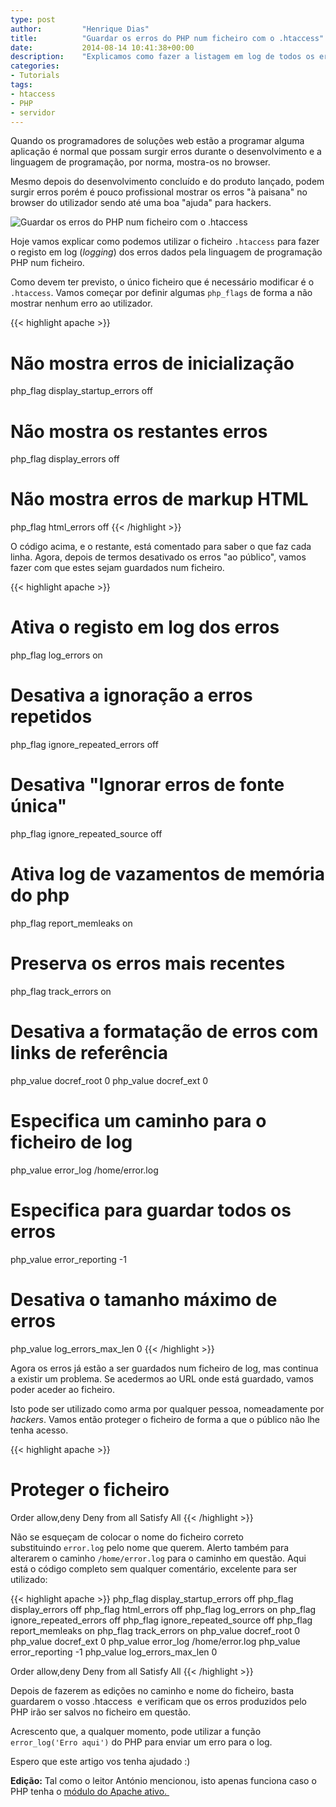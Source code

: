 ```yaml
---
type: post
author:         "Henrique Dias"
title:          "Guardar os erros do PHP num ficheiro com o .htaccess"
date:           2014-08-14 10:41:38+00:00
description:    "Explicamos como fazer a listagem em log de todos os erros produzidos pela linguagem PHP num ficheiro através do .htaccess."
categories:
- Tutorials
tags:
- htaccess
- PHP
- servidor
---
```


Quando os programadores de soluções web estão a programar alguma aplicação é normal que possam surgir erros durante o desenvolvimento e a linguagem de programação, por norma, mostra-os no browser.

Mesmo depois do desenvolvimento concluído e do produto lançado, podem surgir erros porém é pouco profissional mostrar os erros "à paisana" no browser do utilizador sendo até uma boa "ajuda" para hackers.

![Guardar os erros do PHP num ficheiro com o .htaccess](/images/phperros.jpg)

Hoje vamos explicar como podemos utilizar o ficheiro ```.htaccess``` para fazer o registo em log (_logging_) dos erros dados pela linguagem de programação PHP num ficheiro.

Como devem ter previsto, o único ficheiro que é necessário modificar é o ```.htaccess```. Vamos começar por definir algumas ```php_flags``` de forma a não mostrar nenhum erro ao utilizador.

{{< highlight apache >}}
# Não mostra erros de inicialização
php_flag display_startup_errors off
# Não mostra os restantes erros
php_flag display_errors off
# Não mostra erros de markup HTML
php_flag html_errors off
{{< /highlight >}}

O código acima, e o restante, está comentado para saber o que faz cada linha. Agora, depois de termos desativado os erros "ao público", vamos fazer com que estes sejam guardados num ficheiro.

{{< highlight apache >}}
# Ativa o registo em log dos erros
php_flag log_errors on
# Desativa a ignoração a erros repetidos
php_flag ignore_repeated_errors off
# Desativa "Ignorar erros de fonte única"
php_flag ignore_repeated_source off
# Ativa log de vazamentos de memória do php
php_flag report_memleaks on
# Preserva os erros mais recentes
php_flag track_errors on
# Desativa a formatação de erros com links de referência
php_value docref_root 0
php_value docref_ext 0
# Especifica um caminho para o ficheiro de log
php_value error_log /home/error.log

# Especifica para guardar todos os erros
php_value error_reporting -1
# Desativa o tamanho máximo de erros
php_value log_errors_max_len 0
{{< /highlight >}}

Agora os erros já estão a ser guardados num ficheiro de log, mas continua a existir um problema. Se acedermos ao URL onde está guardado, vamos poder aceder ao ficheiro.

Isto pode ser utilizado como arma por qualquer pessoa, nomeadamente por _hackers_. Vamos então proteger o ficheiro de forma a que o público não lhe tenha acesso.

{{< highlight apache >}}
# Proteger o ficheiro
<Files error.log>
 Order allow,deny
 Deny from all
 Satisfy All
</Files>
{{< /highlight >}}

Não se esqueçam de colocar o nome do ficheiro correto substituindo ```error.log``` pelo nome que querem. Alerto também para alterarem o caminho ```/home/error.log``` para o caminho em questão. Aqui está o código completo sem qualquer comentário, excelente para ser utilizado:

{{< highlight apache >}}
php_flag display_startup_errors off
php_flag display_errors off
php_flag html_errors off
php_flag log_errors on
php_flag ignore_repeated_errors off
php_flag ignore_repeated_source off
php_flag report_memleaks on
php_flag track_errors on
php_value docref_root 0
php_value docref_ext 0
php_value error_log /home/error.log
php_value error_reporting -1
php_value log_errors_max_len 0

<Files error.log>
 Order allow,deny
 Deny from all
 Satisfy All
</Files>
{{< /highlight >}}

Depois de fazerem as edições no caminho e nome do ficheiro, basta guardarem o vosso .htaccess  e verificam que os erros produzidos pelo PHP irão ser salvos no ficheiro em questão.

Acrescento que, a qualquer momento, pode utilizar a função ```error_log('Erro aqui')``` do PHP para enviar um erro para o log.

Espero que este artigo vos tenha ajudado :)

**Edição:** Tal como o leitor António mencionou, isto apenas funciona caso o PHP tenha o [módulo do Apache ativo. ](http://support.tigertech.net/php-value)
